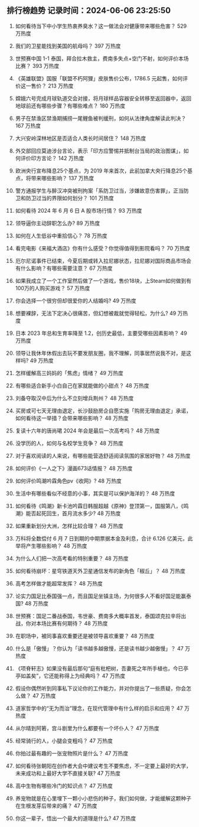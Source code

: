
## 排行榜趋势 记录时间：2024-06-06 23:25:50
  
  1. 如何看待当下中小学生热衷养臭水？这一做法会对健康带来哪些危害？ 529 万热度
    
  2. 我们的卫星能找到美国的航母吗？ 397 万热度
    
  3. 世预赛中国 1-1 泰国，拜合拉木救主，费南多失点+空门不射，如何评价本场比赛？ 393 万热度
    
  4. 《英雄联盟》国服「联盟不朽阿狸」皮肤售价公布，1786.5 元起售，如何评价这一售价？ 213 万热度
    
  5. 嫦娥六号完成月球轨道交会对接，将月球样品容器安全转移至返回器中，返回地球前还有哪些步骤？有哪些难点？ 180 万热度
    
  6. 男子在禁渔区禁渔期捕捞一尾鲤鱼被判缓刑，如何从法律角度解读此判决？ 167 万热度
    
  7. 大兴安岭深林地区是否适合人类长时间居住？ 148 万热度
    
  8. 外交部回应莫迪涉台言论，表示「印方应警惕并抵制台当局的政治图谋」，如何评价印方言论？ 142 万热度
    
  9. 欧洲央行宣布降息25个基点，为 2019 年来首次，此前加拿大央行降息25个基点，将带来哪些影响？ 137 万热度
    
  10. 警方通报学生与醉汉冲突被刑拘案「系防卫过当，涉嫌故意伤害罪」，正当防卫和防卫过当的界限如何划分？ 101 万热度
    
  11. 如何看待 2024 年 6 月 6 日 A 股市场行情？ 93 万热度
    
  12. 领导逼你主动辞职怎么办? 89 万热度
    
  13. 如何在人生低谷中重拾信心？ 78 万热度
    
  14. 看完电影《来福大酒店》你有什么感受？你觉得值得到影院看吗？ 70 万热度
    
  15. 厄尔尼诺事件已结束，今夏后期或转入拉尼娜状态，拉尼娜对国际商品市场会有什么影响？有哪些需要注意？ 67 万热度
    
  16. 如果我成立了一个工作室然后做了一个游戏，售价18块，上Steam如何做到有100万的人购买游戏？ 57 万热度
    
  17. 你会选择一个很穷但却很爱你的人结婚吗? 49 万热度
    
  18. 想要裸辞，无法下定决心很痛苦，但幻想被裁就觉得轻松，为什么? 49 万热度
    
  19. 日本 2023 年总和生育率降至 1.2，创历史最低，主要受哪些因素影响？ 49 万热度
    
  20. 领导让我休年休假出去玩不要发朋友圈，我不理解，同事居然说我不对，是这样吗? 49 万热度
    
  21. 怎样缓解高三妈妈的「焦虑」情绪？ 49 万热度
    
  22. 有哪些适合新手小白自己在家就能做的小甜点？ 48 万热度
    
  23. 刘备夺取汉中后为什么不立刻增兵荆州？ 48 万热度
    
  24. 买房或可七天无理由退定，长沙鼓励房企自愿实施「购房无理由退定」承诺，如何看待这一举措？会带来哪些影响？ 48 万热度
    
  25. 复读十六年的唐尚珺 2024 年会是最后一次高考吗？ 48 万热度
    
  26. 没学历的人，如何与名校学生竞争？ 48 万热度
    
  27. 对于喜欢阅读的人来说，有哪些能营造舒适阅读氛围的家居好物？ 48 万热度
    
  28. 如何评价《一人之下》漫画673话情报？ 48 万热度
    
  29. 如何评价鸣潮吟霖角色pv《收网》? 48 万热度
    
  30. 生活中有哪些看似不经意的小事，其实是可以保护海洋的？ 48 万热度
    
  31. 如何看待《鸣潮》新卡池吟霖日韩服超越《原神》登顶第一，国服第八，《鸣潮》能否起死回生，首月流水多少? 48 万热度
    
  32. 如果重新划分大洲，怎样比较合理？ 48 万热度
    
  33. 万科将全数偿付 6 月 7 日到期的中期票据本金及利息，合计 6.126 亿美元，此举将产生哪些影响？ 48 万热度
    
  34. 为什么人们把一次高考看的特别重要？ 48 万热度
    
  35. 如何看待崩坏：星穹铁道天外卫星通信发布的新角色「椒丘」？ 48 万热度
    
  36. 高考怎样做才能超常发挥？ 48 万热度
    
  37. 论实力国足比泰国强一点，而且国足坐镇主场，为何很多人不看好国足能赢泰国? 48 万热度
    
  38. 世预赛：国足二番战泰国，韦世豪、费南多大概率首发，泰国颂克拉辛将出战，你对本场比赛有何期待？ 48 万热度
    
  39. 在职场中，被同事喜欢重要还是被领导喜欢重要？ 48 万热度
    
  40. 什么是「傲慢」？你认为「读书越多越傲慢，还是读书越少越傲慢」？ 47 万热度
    
  41. 《项脊轩志》如果没有最后那句“庭有枇杷树，吾妻死之年所手植也，今已亭亭如盖矣”，它还能称得上为经典吗？ 47 万热度
    
  42. 假设你偶然听到同事私下议论你的工作能力，并对你提出了一些质疑，你会怎么做？ 47 万热度
    
  43. 道家哲学中的“无为而治”理念，在现代管理中有什么样的启示和应用？ 47 万热度
    
  44. 从尔晴到阿箬，宫斗剧里为什么都要有一个坏仆人？ 47 万热度
    
  45. 经常骑行的人，小腿会变粗吗？ 47 万热度
    
  46. 你拍过最有趣的一张宠物照片是什么？ 47 万热度
    
  47. 如何看待张朝阳在创作者大会中建议考生不要焦虑，不一定要上最好的大学，未来成功和上最好大学不直接关联? 47 万热度
    
  48. 高中生物有哪些冷门的知识点？ 47 万热度
    
  49. 养宠物就是在心里埋下一颗小小悲伤的种子，我们如何做，才能缓解这颗种子在生根发芽后带来的痛？ 47 万热度
    
  50. 你这一辈子，悟出一个最大的道理是什么? 47 万热度
    